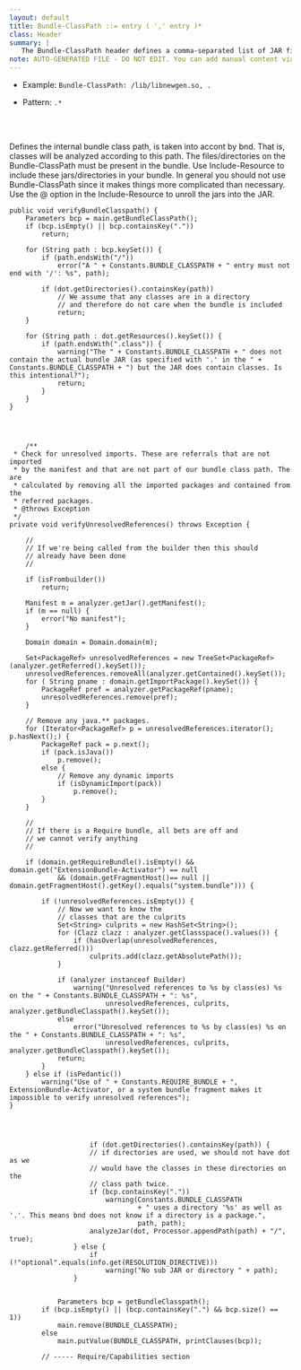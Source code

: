 ```yaml
---
layout: default
title: Bundle-ClassPath ::= entry ( ',' entry )*
class: Header
summary: |
   The Bundle-ClassPath header defines a comma-separated list of JAR file path names or directories (inside the bundle) containing classes and resources. The full stop ('.' \u002E) specifies the root di- rectory of the bundle's JAR. The full stop is also the default
note: AUTO-GENERATED FILE - DO NOT EDIT. You can add manual content via same filename in ext folder. 
---
```


- Example: `Bundle-ClassPath: /lib/libnewgen.so, .`

- Pattern: `.*`

<!-- Manual content from: ext/bundle_classpath.md --><br /><br />
	
Defines the internal bundle class path, is taken into accont by bnd. That is, classes will be analyzed according to this path. The files/directories on the Bundle-ClassPath must be present in the bundle. Use Include-Resource to include these jars/directories in your bundle. In general you should not use Bundle-ClassPath since it makes things more complicated than necessary. Use the @ option in the Include-Resource to unroll the jars into the JAR.


	public void verifyBundleClasspath() {
		Parameters bcp = main.getBundleClassPath();
		if (bcp.isEmpty() || bcp.containsKey("."))
			return;

		for (String path : bcp.keySet()) {
			if (path.endsWith("/"))
				error("A " + Constants.BUNDLE_CLASSPATH + " entry must not end with '/': %s", path);

			if (dot.getDirectories().containsKey(path))
				// We assume that any classes are in a directory
				// and therefore do not care when the bundle is included
				return;
		}

		for (String path : dot.getResources().keySet()) {
			if (path.endsWith(".class")) {
				warning("The " + Constants.BUNDLE_CLASSPATH + " does not contain the actual bundle JAR (as specified with '.' in the " + Constants.BUNDLE_CLASSPATH + ") but the JAR does contain classes. Is this intentional?");
				return;
			}
		}
	}

	
	
	
		/**
	 * Check for unresolved imports. These are referrals that are not imported
	 * by the manifest and that are not part of our bundle class path. The are
	 * calculated by removing all the imported packages and contained from the
	 * referred packages.
	 * @throws Exception 
	 */
	private void verifyUnresolvedReferences() throws Exception {

		//
		// If we're being called from the builder then this should
		// already have been done
		//

		if (isFrombuilder())
			return;

		Manifest m = analyzer.getJar().getManifest();
		if (m == null) {
			error("No manifest");
		}

		Domain domain = Domain.domain(m);
		
		Set<PackageRef> unresolvedReferences = new TreeSet<PackageRef>(analyzer.getReferred().keySet());
		unresolvedReferences.removeAll(analyzer.getContained().keySet());
		for ( String pname : domain.getImportPackage().keySet()) {
			PackageRef pref = analyzer.getPackageRef(pname);
			unresolvedReferences.remove(pref);
		}

		// Remove any java.** packages.
		for (Iterator<PackageRef> p = unresolvedReferences.iterator(); p.hasNext();) {
			PackageRef pack = p.next();
			if (pack.isJava())
				p.remove();
			else {
				// Remove any dynamic imports
				if (isDynamicImport(pack))
					p.remove();
			}
		}

		//
		// If there is a Require bundle, all bets are off and
		// we cannot verify anything
		//

		if (domain.getRequireBundle().isEmpty() && domain.get("ExtensionBundle-Activator") == null
				&& (domain.getFragmentHost()== null || domain.getFragmentHost().getKey().equals("system.bundle"))) {

			if (!unresolvedReferences.isEmpty()) {
				// Now we want to know the
				// classes that are the culprits
				Set<String> culprits = new HashSet<String>();
				for (Clazz clazz : analyzer.getClassspace().values()) {
					if (hasOverlap(unresolvedReferences, clazz.getReferred()))
						culprits.add(clazz.getAbsolutePath());
				}

				if (analyzer instanceof Builder)
					warning("Unresolved references to %s by class(es) %s on the " + Constants.BUNDLE_CLASSPATH + ": %s",
							unresolvedReferences, culprits, analyzer.getBundleClasspath().keySet());
				else
					error("Unresolved references to %s by class(es) %s on the " + Constants.BUNDLE_CLASSPATH + ": %s",
							unresolvedReferences, culprits, analyzer.getBundleClasspath().keySet());
				return;
			}
		} else if (isPedantic())
			warning("Use of " + Constants.REQUIRE_BUNDLE + ", ExtensionBundle-Activator, or a system bundle fragment makes it impossible to verify unresolved references");
	}
	
	
	
	
						if (dot.getDirectories().containsKey(path)) {
						// if directories are used, we should not have dot as we
						// would have the classes in these directories on the
						// class path twice.
						if (bcp.containsKey("."))
							warning(Constants.BUNDLE_CLASSPATH
									+ " uses a directory '%s' as well as '.'. This means bnd does not know if a directory is a package.",
									path, path);
						analyzeJar(dot, Processor.appendPath(path) + "/", true);
					} else {
						if (!"optional".equals(info.get(RESOLUTION_DIRECTIVE)))
							warning("No sub JAR or directory " + path);
					}
	
	
				Parameters bcp = getBundleClasspath();
			if (bcp.isEmpty() || (bcp.containsKey(".") && bcp.size() == 1))
				main.remove(BUNDLE_CLASSPATH);
			else
				main.putValue(BUNDLE_CLASSPATH, printClauses(bcp));

			// ----- Require/Capabilities section
	
